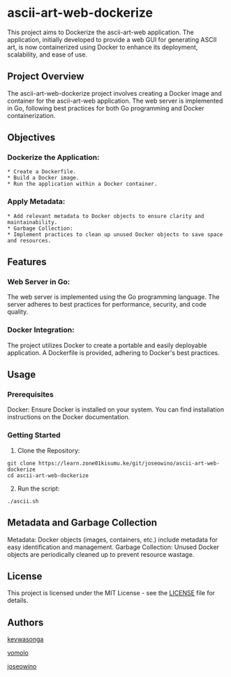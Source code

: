 # ascii-art-web-dockerize

This project aims to Dockerize the ascii-art-web application. The application, initially developed to provide a web GUI for generating ASCII art, is now containerized using Docker to enhance its deployment, scalability, and ease of use.

## Project Overview

The ascii-art-web-dockerize project involves creating a Docker image and container for the ascii-art-web application. The web server is implemented in Go, following best practices for both Go programming and Docker containerization.

## Objectives
### Dockerize the Application:
```
* Create a Dockerfile.
* Build a Docker image.
* Run the application within a Docker container.
```
### Apply Metadata:
```
* Add relevant metadata to Docker objects to ensure clarity and maintainability.
* Garbage Collection:
* Implement practices to clean up unused Docker objects to save space and resources.
```

## Features
### Web Server in Go:

The web server is implemented using the Go programming language.
The server adheres to best practices for performance, security, and code quality.

### Docker Integration:
The project utilizes Docker to create a portable and easily deployable application.
A Dockerfile is provided, adhering to Docker's best practices.

## Usage
### Prerequisites

Docker: Ensure Docker is installed on your system. You can find installation instructions on the Docker documentation.

### Getting Started

1. Clone the Repository:
```
git clone https://learn.zone01kisumu.ke/git/joseowino/ascii-art-web-dockerize
cd ascii-art-web-dockerize
```
2. Run the script:
```
./ascii.sh
```

## Metadata and Garbage Collection

Metadata: Docker objects (images, containers, etc.) include metadata for easy identification and management.
Garbage Collection: Unused Docker objects are periodically cleaned up to prevent resource wastage.

## License

This project is licensed under the MIT License - see the [LICENSE](LICENSE) file for details.

## Authors

[kevwasonga](https://learn.zone01kisumu.ke/git/kevwasonga)

[vomolo](https://learn.zone01kisumu.ke/git/vomolo)

[joseowino](https://learn.zone01kisumu.ke/git/joseowino)
